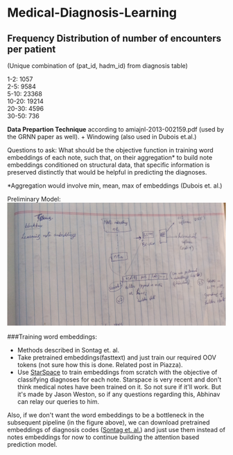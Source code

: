 # Medical-Diagnosis-Learning

## Frequency Distribution of number of encounters per patient
(Unique combination of (pat\_id, hadm\_id) from diagnosis table)

1-2: 1057<br>
2-5: 9584<br>
5-10: 23368<br>
10-20: 19214<br>
20-30: 4596<br>
30-50: 736<br>

**Data Prepartion Technique** according to amiajnl-2013-002159.pdf (used by the GRNN paper as well). + Windowing (also used in Dubois et.al.)

Questions to ask: What should be the objective function in training word embeddings of each note, such that, on their aggregation* to build note embeddings conditioned on structural data, that specific information is preserved distinctly that would be helpful in predicting the diagnoses.
 
  *Aggregation would involve min, mean, max of embeddings (Dubois et. al.)

Preliminary Model:
![model0](images/model0.jpg)

###Training word embeddings:
- Methods described in Sontag et. al.<br>
- Take pretrained embeddings(fasttext) and just train our required OOV tokens (not sure how this is done. Related post in Piazza).<br>
- Use [StarSpace](https://github.com/facebookresearch/StarSpace) to train embeddings from scratch with the objective of classifying diagnoses for each note. Starspace is very recent and don't think medical notes have been trained on it. So not sure if it'll work. But it's made by Jason Weston, so if any questions regarding this, Abhinav can relay our queries to him.

Also, if we don't want the word embeddings to be a bottleneck in the subsequent pipeline (in the figure above), we can download pretrained embeddings of diagnosis codes ([Sontag et. al.](https://github.com/clinicalml/embeddings)) and just use them instead of notes embeddings for now to continue building the attention based prediction model.